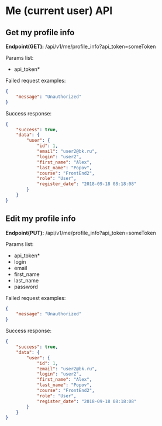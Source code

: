 # Me (current user) API

## Get my profile info
**Endpoint(GET):** /api/v1/me/profile_info?api_token=someToken

Params list:
+ api_token*

Failed request examples:
```json
{
    "message": "Unauthorized"
}
```

Success response:
```json
{
    "success": true,
    "data": {
        "user": {
            "id": 1,
            "email": "user2@bk.ru",
            "login": "user2",
            "first_name": "Alex",
            "last_name": "Popov",
            "course": "FrontEnd2",
            "role": "User",
            "register_date": "2018-09-18 08:18:08"
        }
    }
}
```

## Edit my profile info
**Endpoint(PUT):** /api/v1/me/profile_info?api_token=someToken

Params list:
+ api_token*
+ login
+ email
+ first_name
+ last_name
+ password

Failed request examples:
```json
{
    "message": "Unauthorized"
}
```

Success response:
```json
{
    "success": true,
    "data": {
        "user": {
            "id": 1,
            "email": "user2@bk.ru",
            "login": "user2",
            "first_name": "Alex",
            "last_name": "Popov",
            "course": "FrontEnd2",
            "role": "User",
            "register_date": "2018-09-18 08:18:08"
        }
    }
}
```
